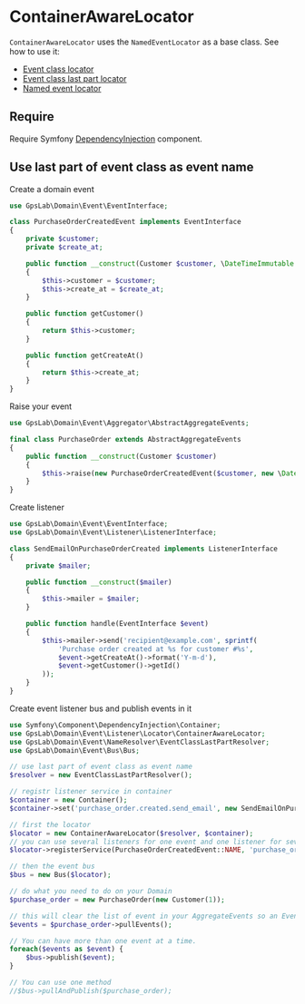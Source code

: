 ContainerAwareLocator
=================

`ContainerAwareLocator` uses the `NamedEventLocator` as a base class. See how to use it:

 * [Event class locator](event_class.md)
 * [Event class last part locator](event_class_last_part.md)
 * [Named event locator](named_event.md)

## Require

Require Symfony [DependencyInjection](https://symfony.com/doc/current/components/dependency_injection.html) component.

## Use last part of event class as event name

Create a domain event

```php
use GpsLab\Domain\Event\EventInterface;

class PurchaseOrderCreatedEvent implements EventInterface
{
    private $customer;
    private $create_at;

    public function __construct(Customer $customer, \DateTimeImmutable $create_at)
    {
        $this->customer = $customer;
        $this->create_at = $create_at;
    }

    public function getCustomer()
    {
        return $this->customer;
    }

    public function getCreateAt()
    {
        return $this->create_at;
    }
}
```

Raise your event

```php
use GpsLab\Domain\Event\Aggregator\AbstractAggregateEvents;

final class PurchaseOrder extends AbstractAggregateEvents
{
    public function __construct(Customer $customer)
    {
        $this->raise(new PurchaseOrderCreatedEvent($customer, new \DateTimeImmutable()));
    }
}
```

Create listener

```php
use GpsLab\Domain\Event\EventInterface;
use GpsLab\Domain\Event\Listener\ListenerInterface;

class SendEmailOnPurchaseOrderCreated implements ListenerInterface
{
    private $mailer;

    public function __construct($mailer)
    {
        $this->mailer = $mailer;
    }

    public function handle(EventInterface $event)
    {
        $this->mailer->send('recipient@example.com', sprintf(
            'Purchase order created at %s for customer #%s',
            $event->getCreateAt()->format('Y-m-d'),
            $event->getCustomer()->getId()
        ));
    }
}
```

Create event listener bus and publish events in it

```php
use Symfony\Component\DependencyInjection\Container;
use GpsLab\Domain\Event\Listener\Locator\ContainerAwareLocator;
use GpsLab\Domain\Event\NameResolver\EventClassLastPartResolver;
use GpsLab\Domain\Event\Bus\Bus;

// use last part of event class as event name
$resolver = new EventClassLastPartResolver();

// registr listener service in container
$container = new Container();
$container->set('purchase_order.created.send_email', new SendEmailOnPurchaseOrderCreated(/* $mailer */));

// first the locator
$locator = new ContainerAwareLocator($resolver, $container);
// you can use several listeners for one event and one listener for several events
$locator->registerService(PurchaseOrderCreatedEvent::NAME, 'purchase_order.created.send_email');

// then the event bus
$bus = new Bus($locator);

// do what you need to do on your Domain
$purchase_order = new PurchaseOrder(new Customer(1));

// this will clear the list of event in your AggregateEvents so an Event is trigger only once
$events = $purchase_order->pullEvents();

// You can have more than one event at a time.
foreach($events as $event) {
    $bus->publish($event);
}

// You can use one method
//$bus->pullAndPublish($purchase_order);
```

